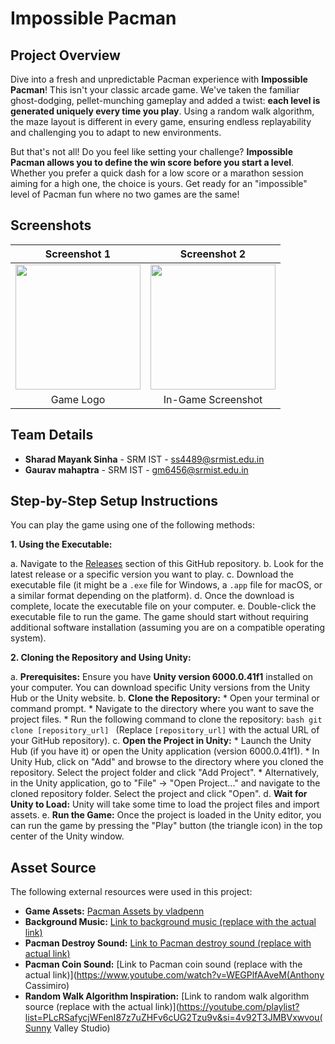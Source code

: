 # Impossible Pacman

## Project Overview

Dive into a fresh and unpredictable Pacman experience with **Impossible Pacman**! This isn't your classic arcade game. We've taken the familiar ghost-dodging, pellet-munching gameplay and added a twist: **each level is generated uniquely every time you play**. Using a random walk algorithm, the maze layout is different in every game, ensuring endless replayability and challenging you to adapt to new environments.

But that's not all! Do you feel like setting your challenge? **Impossible Pacman allows you to define the win score before you start a level**. Whether you prefer a quick dash for a low score or a marathon session aiming for a high one, the choice is yours. Get ready for an "impossible" level of Pacman fun where no two games are the same!

## Screenshots

| Screenshot 1                                  | Screenshot 2                                  |
| :-------------------------------------------: | :-------------------------------------------: |
| <img src="https://github.com/user-attachments/assets/e4b4f503-65b8-46eb-9e1d-7cc0dfaa455a" width="200"> | <img src="https://github.com/user-attachments/assets/57edeb55-e161-4939-b0e7-ec87b02f8d37" width="200"> |
|                   Game Logo                  |                In-Game Screenshot              |

## Team Details

* **Sharad Mayank Sinha** - SRM IST - <ss4489@srmist.edu.in>
* **Gaurav mahaptra** - SRM IST - <gm6456@srmist.edu.in>

## Step-by-Step Setup Instructions

You can play the game using one of the following methods:

**1. Using the Executable:**

   a. Navigate to the [Releases](link_to_your_releases_page) section of this GitHub repository.
   b. Look for the latest release or a specific version you want to play.
   c. Download the executable file (it might be a `.exe` file for Windows, a `.app` file for macOS, or a similar format depending on the platform).
   d. Once the download is complete, locate the executable file on your computer.
   e. Double-click the executable file to run the game. The game should start without requiring additional software installation (assuming you are on a compatible operating system).

**2. Cloning the Repository and Using Unity:**

   a. **Prerequisites:** Ensure you have **Unity version 6000.0.41f1** installed on your computer. You can download specific Unity versions from the Unity Hub or the Unity website.
   b. **Clone the Repository:**
      * Open your terminal or command prompt.
      * Navigate to the directory where you want to save the project files.
      * Run the following command to clone the repository:
        ```bash
        git clone [repository_url]
        ```
        (Replace `[repository_url]` with the actual URL of your GitHub repository).
   c. **Open the Project in Unity:**
      * Launch the Unity Hub (if you have it) or open the Unity application (version 6000.0.41f1).
      * In Unity Hub, click on "Add" and browse to the directory where you cloned the repository. Select the project folder and click "Add Project".
      * Alternatively, in the Unity application, go to "File" -> "Open Project..." and navigate to the cloned repository folder. Select the project and click "Open".
   d. **Wait for Unity to Load:** Unity will take some time to load the project files and import assets.
   e. **Run the Game:** Once the project is loaded in the Unity editor, you can run the game by pressing the "Play" button (the triangle icon) in the top center of the Unity window.

## Asset Source 

The following external resources were used in this project:

* **Game Assets:** [Pacman Assets by vladpenn](https://vladpenn.itch.io/pacman)
* **Background Music:** [Link to background music (replace with the actual link)](https://youtu.be/qtZ0hl-unM4?si=J5jLqVdzDnG6ObxV(arsenic1987))
* **Pacman Destroy Sound:** [Link to Pacman destroy sound (replace with actual link)](https://www.youtube.com/watch?v=LIDkAobqmgY(Ayieeeks))
* **Pacman Coin Sound:** [Link to Pacman coin sound (replace with the actual link)](https://www.youtube.com/watch?v=WEGPlfAAveM(Anthony Cassimiro)
* **Random Walk Algorithm Inspiration:** [Link to random walk algorithm source (replace with the actual link)](https://youtube.com/playlist?list=PLcRSafycjWFenI87z7uZHFv6cUG2Tzu9v&si=4v92T3JMBVxwvou(Sunny Valley Studio)
